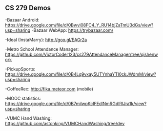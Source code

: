 CS 279 Demos
-------------

-Bazaar Android: https://drive.google.com/file/d/0Bwvi08FC4_Y_RU14bjZaTmU3dGs/view?usp=sharing
-Bazaar WebApp: https://trybazaar.com/

-Ideal (InstaMarry): http://goo.gl/EAGr2a

-Metro School Attendance Manager: https://github.com/VictorCoder123/cs279AttendanceManager/tree/qishenwork

-PickupSports:  https://drive.google.com/file/d/0B4Lq9vxay5UTYnhaYTI0ckJWdmM/view?usp=sharing

-CoffeeRec: http://fika.meteor.com (mobile)

-MOOC statistics: https://drive.google.com/file/d/0B7milwpKclFEdlNmRGdlRlJra1k/view?usp=sharing

-VUMC Hand Washing: https://github.com/astonking/VUMCHandWashing/tree/dev
